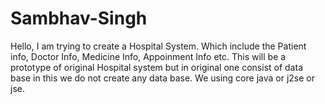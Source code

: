 # Sambhav-Singh
Hello,
I am trying to create a Hospital System. Which include the Patient info, Doctor Info, Medicine Info, Appoinment Info etc.
This will be a prototype of original Hospital system but in original one consist of data base in this we do not create any data base. We using core java or j2se or jse.
